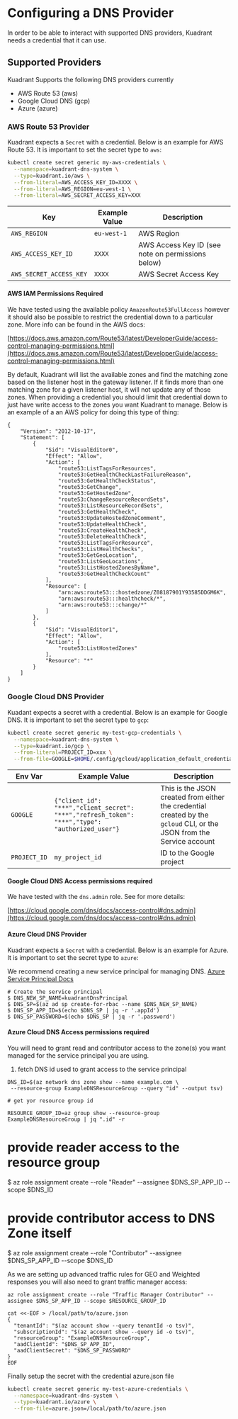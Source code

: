 # Configuring a DNS Provider 

In order to be able to interact with supported DNS providers, Kuadrant needs a credential that it can use.

## Supported Providers

Kuadrant Supports the following DNS providers currently

- AWS Route 53 (aws)
- Google Cloud DNS (gcp)
- Azure (azure)

### AWS Route 53 Provider

Kuadrant expects a `Secret` with a credential. Below is an example for AWS Route 53. It is important to set the secret type to `aws`:


```bash
kubectl create secret generic my-aws-credentials \
  --namespace=kuadrant-dns-system \
  --type=kuadrant.io/aws \
  --from-literal=AWS_ACCESS_KEY_ID=XXXX \
  --from-literal=AWS_REGION=eu-west-1 \
  --from-literal=AWS_SECRET_ACCESS_KEY=XXX
```

| Key                      | Example Value           | Description                                           |
|--------------------------|-------------------------|-------------------------------------------------------|
| `AWS_REGION`             | `eu-west-1`             | AWS Region                                            |
| `AWS_ACCESS_KEY_ID`      | `XXXX`                  | AWS Access Key ID (see note on permissions below)     |
| `AWS_SECRET_ACCESS_KEY`  | `XXXX`                  | AWS Secret Access Key                                 |

#### AWS IAM Permissions Required 
We have tested using the available policy `AmazonRoute53FullAccess` however it should also be possible to restrict the credential down to a particular zone. More info can be found in the AWS docs:

[https://docs.aws.amazon.com/Route53/latest/DeveloperGuide/access-control-managing-permissions.html](https://docs.aws.amazon.com/Route53/latest/DeveloperGuide/access-control-managing-permissions.html)

By default, Kuadrant will list the available zones and find the matching zone based on the listener host in the gateway listener. If it finds more than one matching zone for a given listener host, it will not update any of those zones. 
When providing a credential you should limit that credential down to just have write access to the zones you want Kuadrant to manage. Below is an example of a an AWS policy for doing this type of thing:

```
{
    "Version": "2012-10-17",
    "Statement": [
        {
            "Sid": "VisualEditor0",
            "Effect": "Allow",
            "Action": [
                "route53:ListTagsForResources",
                "route53:GetHealthCheckLastFailureReason",
                "route53:GetHealthCheckStatus",
                "route53:GetChange",
                "route53:GetHostedZone",
                "route53:ChangeResourceRecordSets",
                "route53:ListResourceRecordSets",
                "route53:GetHealthCheck",
                "route53:UpdateHostedZoneComment",
                "route53:UpdateHealthCheck",
                "route53:CreateHealthCheck",
                "route53:DeleteHealthCheck",
                "route53:ListTagsForResource",
                "route53:ListHealthChecks",
                "route53:GetGeoLocation",
                "route53:ListGeoLocations",
                "route53:ListHostedZonesByName",
                "route53:GetHealthCheckCount"
            ],
            "Resource": [
                "arn:aws:route53:::hostedzone/Z08187901Y93585DDGM6K",
                "arn:aws:route53:::healthcheck/*",
                "arn:aws:route53:::change/*"
            ]
        },
        {
            "Sid": "VisualEditor1",
            "Effect": "Allow",
            "Action": [
                "route53:ListHostedZones"
            ],
            "Resource": "*"
        }
    ]
}
```


### Google Cloud DNS Provider

Kuadant expects a secret with a credential. Below is an example for Google DNS. It is important to set the secret type to `gcp`:

```bash
kubectl create secret generic my-test-gcp-credentials \
  --namespace=kuadrant-dns-system \
  --type=kuadrant.io/gcp \
  --from-literal=PROJECT_ID=xxx \
  --from-file=GOOGLE=$HOME/.config/gcloud/application_default_credentials.json
```

| Env Var      | Example Value                                                                                  | Description                                                                                                           |
|--------------|------------------------------------------------------------------------------------------------|-----------------------------------------------------------------------------------------------------------------------|
| `GOOGLE`     | `{"client_id": "***","client_secret": "***","refresh_token": "***","type": "authorized_user"}` | This is the JSON created from either the credential created by the `gcloud` CLI, or the JSON from the Service account |
| `PROJECT_ID` | `my_project_id`                                                                                | ID to the Google project                                                                                              |


#### Google Cloud DNS Access permissions required

We have tested with the `dns.admin` role. See for more details:

[https://cloud.google.com/dns/docs/access-control#dns.admin](https://cloud.google.com/dns/docs/access-control#dns.admin)


#### Azure Cloud DNS Provider

Kuadrant expects a `Secret` with a credential. Below is an example for Azure. It is important to set the secret type to `azure`:

We recommend creating a new service principal for managing DNS. [Azure Service Principal Docs](https://learn.microsoft.com/en-us/entra/identity-platform/app-objects-and-service-principals?tabs=browser#service-principal-object)

```
# Create the service principal
$ DNS_NEW_SP_NAME=kuadrantDnsPrincipal
$ DNS_SP=$(az ad sp create-for-rbac --name $DNS_NEW_SP_NAME)
$ DNS_SP_APP_ID=$(echo $DNS_SP | jq -r '.appId')
$ DNS_SP_PASSWORD=$(echo $DNS_SP | jq -r '.password')

```


#### Azure Cloud DNS Access permissions required


You will need to grant read and contributor access to the zone(s) you want managed for the service principal you are using.


1)  fetch DNS id used to grant access to the service principal

```
DNS_ID=$(az network dns zone show --name example.com \
 --resource-group ExampleDNSResourceGroup --query "id" --output tsv)

# get yor resource group id

RESOURCE_GROUP_ID=az group show --resource-group ExampleDNSResourceGroup | jq ".id" -r
``` 

# provide reader access to the resource group
$ az role assignment create --role "Reader" --assignee $DNS_SP_APP_ID --scope $DNS_ID

# provide contributor access to DNS Zone itself
$ az role assignment create --role "Contributor" --assignee $DNS_SP_APP_ID --scope $DNS_ID

As we are setting up advanced traffic rules for GEO and Weighted responses you will also need to grant traffic manager access:

```
az role assignment create --role "Traffic Manager Contributor" --assignee $DNS_SP_APP_ID --scope $RESOURCE_GROUP_ID
```

```
cat <<-EOF > /local/path/to/azure.json
{
  "tenantId": "$(az account show --query tenantId -o tsv)",
  "subscriptionId": "$(az account show --query id -o tsv)",
  "resourceGroup": "ExampleDNSResourceGroup",
  "aadClientId": "$DNS_SP_APP_ID",
  "aadClientSecret": "$DNS_SP_PASSWORD"
}
EOF
```

Finally setup the secret with the credential azure.json file

```bash
kubectl create secret generic my-test-azure-credentials \
  --namespace=kuadrant-dns-system \
  --type=kuadrant.io/azure \
  --from-file=azure.json=/local/path/to/azure.json
```